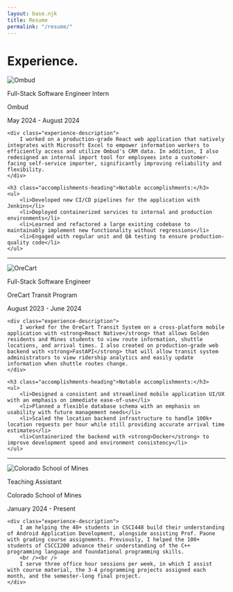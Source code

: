 ```yaml
---
layout: base.njk
title: Resume
permalink: "/resume/"
---
```


# Experience.

<div class="experience-section">
    <div class="experience-header">
        <div class="logo-container">
            <img alt="Ombud" src="/assets/img/ombud.png" class="company-logo" />
        </div>
        <div class="experience-info">
            <p class="job-title">Full-Stack Software Engineer Intern</p>
            <p class="company-name">Ombud</p>
            <p class="job-date">May 2024 - August 2024</p>
        </div>
    </div>

    <div class="experience-description">
        I worked on a production-grade React web application that natively integrates with Microsoft Excel to empower information workers to efficiently access and utilize Ombud's CRM data. In addition, I also redesigned an internal import tool for employees into a customer-facing self-service importer, significantly improving reliability and flexibility.
    </div>

    <h3 class="accomplishments-heading">Notable accomplishments:</h3>
    <ul>
        <li>Developed new CI/CD pipelines for the application with Jenkins</li>
        <li>Deployed containerized services to internal and production environments</li>
        <li>Learned and refactored a large existing codebase to maintainably implement new functionality without regressions</li>
        <li>Engaged with regular unit and QA testing to ensure production-quality code</li>
    </ul>
</div>

<hr />

<div class="experience-section">
    <div class="experience-header">
        <div class="logo-container">
            <img alt="OreCart" src="/assets/img/orecart.png" class="company-logo" />
        </div>
        <div class="experience-info">
            <p class="job-title">Full-Stack Software Engineer</p>
            <p class="company-name">OreCart Transit Program</p>
            <p class="job-date">August 2023 - June 2024</p>
        </div>
    </div>

    <div class="experience-description">
        I worked for the OreCart Transit System on a cross-platform mobile application with <strong>React Native</strong> that allows Golden residents and Mines students to view route information, shuttle locations, and arrival times. I also created on production-grade web backend with <strong>FastAPI</strong> that will allow transit system administrators to view ridership analytics and easily update information when shuttle routes change.
    </div>

    <h3 class="accomplishments-heading">Notable accomplishments:</h3>
    <ul>
        <li>Designed a consistent and streamlined mobile application UI/UX with an emphasis on immediate ease-of-use</li>
        <li>Planned a flexible database schema with an emphasis on usability with future management needs</li>
        <li>Scaled the location backend infrastructure to handle 100k+ location requests per hour while still providing accurate arrival time estimates</li>
        <li>Containerized the backend with <strong>Docker</strong> to improve development speed and environment consistency</li>
    </ul>
</div>

<hr />

<div class="experience-section">
    <div class="experience-header">
        <div class="logo-container">
            <img alt="Colorado School of Mines" src="/assets/img/mines.png" class="company-logo smaller" />
        </div>
        <div class="experience-info">
            <p class="job-title">Teaching Assistant</p>
            <p class="company-name">Colorado School of Mines</p>
            <p class="job-date">January 2024 - Present</p>
        </div>
    </div>

    <div class="experience-description">
        I am helping the 40+ students in CSCI448 build their understanding of Android Application Development, alongside assisting Prof. Paone with grading course assignemnts. Previously, I helped the 100+ students of CSCCI200 advance their understanding of the C++ programming language and foundational programming skills.
        <br /><br />
        I serve three office hour sessions per week, in which I assist with course material, the 3-4 programming projects assigned each month, and the semester-long final project.
    </div>
</div>
